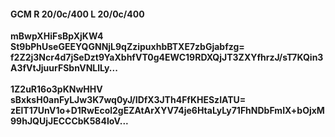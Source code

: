 #### GCM R 20/0c/400 L 20/0c/400
**mBwpXHiFsBpXjKW4**<br/>**St9bPhUseGEEYQGNNjL9qZzipuxhbBTXE7zbGjabfzg=**<br/>**f2Z2j3Ncr4d7jSeDzt9YaXbhfVT0g4EWC19RDXQjJT3ZXYfhrzJ/sT7KQin3A3fVtJjuurFSbnVNLlLy...**<br/><br/>
**1Z2uR16o3pKNwHHV**<br/>**sBxksH0anFyLJw3K7wq0yJ/IDfX3JTh4FfKHESzIATU=**<br/>**zElT17UnV1o+D1RwEcol2gEZAtArXYV74je6HtaLyLy71FhNDbFmIX+bOjxM99hJQUjJECCCbK584IoV...**